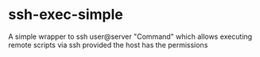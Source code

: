 # ssh-exec-simple
A simple wrapper to ssh user@server "Command" which allows executing remote scripts via ssh provided the host has the permissions
